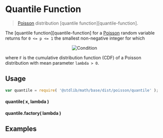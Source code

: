 Quantile Function
===
> [Poisson][poisson] distribution [quantile function][quantile-function].

<!-- <intro> -->

The [quantile function][quantile-function] for a [Poisson][poisson] random variable returns for `0 <= p <= 1` the smallest non-negative integer for which

<!-- <equation class="equation" label="eq:" align="center" raw="" alt=""> -->
<div class="equation" align="center" data-raw-text="F(x;\lambda) \ge p" data-equation="eq:condition">
	<img src="https://cdn.rawgit.com/distributions-io/poisson-quantile/16c88ec6e70ad25ca4c4c7c1b3f9690ace087cd2/docs/img/eqn.svg" alt="Condition">
	<br>
</div>

where `F` is the cumulative distribution function (CDF) of a Poisson distribution with mean parameter `lambda > 0`.


<!-- </intro> -->

<!-- <usage> -->

## Usage
``` javascript
var quantile = require( '@stdlib/math/base/dist/poisson/quantile' );
```

#### quantile( x, lambda )
#### quantile.factory( lambda )
<!-- </usage> -->

<!-- <examples> -->
## Examples

``` javascript
```
<!-- </examples> -->


<!-- <links> -->

[poisson]: https://en.wikipedia.org/wiki/Poisson_distribution

<!-- </links> -->
